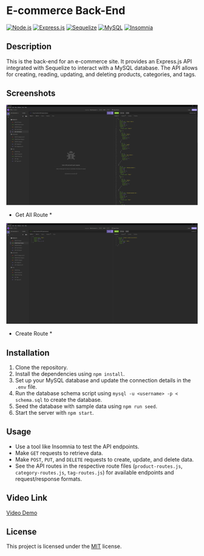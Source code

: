 # E-commerce Back-End

[![Node.js](https://img.shields.io/badge/Node.js-v14.17.3-green)](https://nodejs.org/)
[![Express.js](https://img.shields.io/badge/Express.js-v4.17.1-blue)](https://expressjs.com/)
[![Sequelize](https://img.shields.io/badge/Sequelize-v6.6.5-red)](https://sequelize.org/)
[![MySQL](https://img.shields.io/badge/MySQL-v8.0.27-orange)](https://www.mysql.com/)
[![Insomnia](https://img.shields.io/badge/Insomnia-v2021.5.3-purple)](https://insomnia.rest/)

## Description

This is the back-end for an e-commerce site. It provides an Express.js API integrated with Sequelize to interact with a MySQL database. The API allows for creating, reading, updating, and deleting products, categories, and tags.

## Screenshots

![Screenshot 1](./assets/E-commerce%20screenshot%201.JPG)
* Get All Route *

![Screenshot 2](./assets/E-commerce%20screenshot%202.JPG)
* Create Route *



## Installation

1. Clone the repository.
2. Install the dependencies using `npm install`.
3. Set up your MySQL database and update the connection details in the `.env` file.
4. Run the database schema script using `mysql -u <username> -p < schema.sql` to create the database.
5. Seed the database with sample data using `npm run seed`.
6. Start the server with `npm start`.

## Usage

- Use a tool like Insomnia to test the API endpoints.
- Make `GET` requests to retrieve data.
- Make `POST`, `PUT`, and `DELETE` requests to create, update, and delete data.
- See the API routes in the respective route files (`product-routes.js`, `category-routes.js`, `tag-routes.js`) for available endpoints and request/response formats.

## Video Link

[Video Demo](https://drive.google.com/file/d/1AoQPq-lztsLQQXCYUXOai4k7MzPclTK2/view)

## License

This project is licensed under the [MIT](LICENSE) license.

